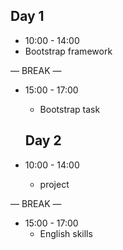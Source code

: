 ## Day 1

  

- 10:00 - 14:00
 - Bootstrap framework


— BREAK —

- 15:00 - 17:00
  - Bootstrap task


  ## Day 2
 
- 10:00 - 14:00
  -  project


— BREAK —

- 15:00 - 17:00
  - English skills 

